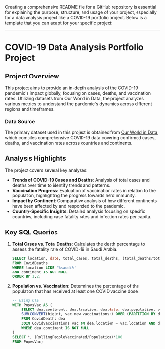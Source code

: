 Creating a comprehensive README file for a GitHub repository is essential for explaining the purpose, structure, and usage of your project, especially for a data analysis project like a COVID-19 portfolio project. Below is a template that you can adapt for your specific project:

---

# COVID-19 Data Analysis Portfolio Project

## Project Overview

This project aims to provide an in-depth analysis of the COVID-19 pandemic's impact globally, focusing on cases, deaths, and vaccination rates. Utilizing datasets from Our World in Data, the project analyzes various metrics to understand the pandemic's dynamics across different regions and timeframes.

### Data Source

The primary dataset used in this project is obtained from [Our World in Data](https://ourworldindata.org/covid-deaths), which compiles comprehensive COVID-19 data covering confirmed cases, deaths, and vaccination rates across countries and continents.

## Analysis Highlights

The project covers several key analyses:

- **Trends of COVID-19 Cases and Deaths**: Analysis of total cases and deaths over time to identify trends and patterns.
- **Vaccination Progress**: Evaluation of vaccination rates in relation to the population, highlighting the progress towards herd immunity.
- **Impact by Continent**: Comparative analysis of how different continents have been affected by and responded to the pandemic.
- **Country-Specific Insights**: Detailed analysis focusing on specific countries, including case fatality rates and infection rates per capita.

## Key SQL Queries

1. **Total Cases vs. Total Deaths**: Calculates the death percentage to assess the fatality rate of COVID-19 in Saudi Arabia.
    ```sql
    SELECT location, date, total_cases, total_deaths, (total_deaths/total_cases)*100 as DeathPercentage
    FROM CovidDeaths
    WHERE location LIKE '%saudi%'
    AND continent IS NOT NULL
    ORDER BY 1,2;
    ```

2. **Population vs. Vaccination**: Determines the percentage of the population that has received at least one COVID vaccine dose.
    ```sql
    -- Using CTE
    WITH PopvsVac AS (
        SELECT dea.continent, dea.location, dea.date, dea.population, vac.new_vaccinations,
        SUM(CONVERT(bigint, vac.new_vaccinations)) OVER (PARTITION BY dea.Location ORDER BY dea.location, dea.Date) AS RollingPeopleVaccinated
        FROM CovidDeaths dea
        JOIN CovidVaccinations vac ON dea.location = vac.location AND dea.date = vac.date
        WHERE dea.continent IS NOT NULL
    )
    SELECT *, (RollingPeopleVaccinated/Population)*100
    FROM PopvsVac;
    ```
